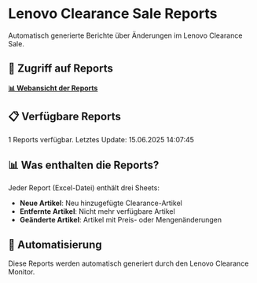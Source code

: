 # Lenovo Clearance Sale Reports

Automatisch generierte Berichte über Änderungen im Lenovo Clearance Sale.

## 🔗 Zugriff auf Reports

**[📊 Webansicht der Reports](https://rottenpika.github.io/lenovo-clearance-reports/)**

## 📋 Verfügbare Reports

1 Reports verfügbar. Letztes Update: 15.06.2025 14:07:45

## 📊 Was enthalten die Reports?

Jeder Report (Excel-Datei) enthält drei Sheets:
- **Neue Artikel**: Neu hinzugefügte Clearance-Artikel
- **Entfernte Artikel**: Nicht mehr verfügbare Artikel  
- **Geänderte Artikel**: Artikel mit Preis- oder Mengenänderungen

## 🤖 Automatisierung

Diese Reports werden automatisch generiert durch den Lenovo Clearance Monitor.
